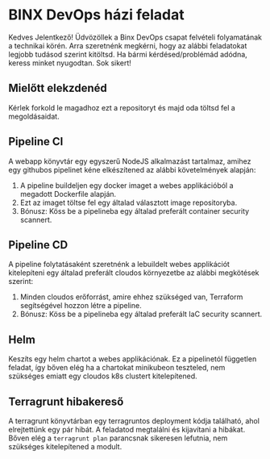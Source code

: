 # BINX DevOps házi feladat

Kedves Jelentkező!
Üdvözöllek a Binx DevOps csapat felvételi folyamatának a technikai körén. Arra szeretnénk megkérni, hogy az alábbi feladatokat legjobb tudásod szerint kitöltsd. Ha bármi kérdésed/problémád adódna, keress minket nyugodtan. Sok sikert!

## Mielőtt elekzdenéd
Kérlek forkold le magadhoz ezt a repositoryt és majd oda töltsd fel a megoldásaidat.

## Pipeline CI
A webapp könyvtár egy egyszerű NodeJS alkalmazást tartalmaz, amihez egy githubos pipelinet kéne elkészítened az alábbi követelmények alapján:
 1. A pipeline buildeljen egy docker imaget a webes applikációból a megadott Dockerfile alapján.
 2. Ezt az imaget töltse fel egy általad választott image repositoryba.
 3. Bónusz: Köss be a pipelineba egy általad preferált container security scannert.

## Pipeline CD
A pipeline folytatásaként szeretnénk a lebuildelt webes applikációt kitelepíteni egy általad preferált cloudos környezetbe az alábbi megkötések szerint:
 1. Minden cloudos erőforrást, amire ehhez szükséged van, Terraform segítségével hozzon létre a pipeline.
 2. Bónusz: Köss be a pipelineba egy általad preferált IaC security scannert.

## Helm
Keszíts egy helm chartot a webes applikációnak. Ez a pipelinetól független feladat, így bőven elég ha a chartokat minikubeon teszteled, nem szükséges emiatt egy cloudos k8s clustert kitelepítened.

## Terragrunt hibakereső
A terragrunt könyvtárban egy terragruntos deployment kódja található, ahol elrejtettünk egy pár hibát. A feladatod megtalálni és kijavítani a hibákat.
Bőven elég a ``` terragrunt plan ``` parancsnak sikeresen lefutnia, nem szükséges kitelepítened a modult.

